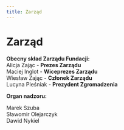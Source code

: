 ```yaml
---
title: Zarząd
---
```


# Zarząd

**Obecny skład Zarządu Fundacji:**  
Alicja Zając - **Prezes Zarządu**  
Maciej Inglot - **Wiceprezes Zarządu**  
Wiesław Zając - **Członek Zarządu**  
Lucyna Pleśniak - **Prezydent Zgromadzenia**  
  
**Organ nadzoru:**  
  
Marek Szuba  
Sławomir Olejarczyk  
Dawid Nykiel  
  
<br>
<br>
<br>
<br>
<br>
<br>
<br>
<br>
<br>
<br>
<br>
<br>
<br>
<br>
<br>
<br>
